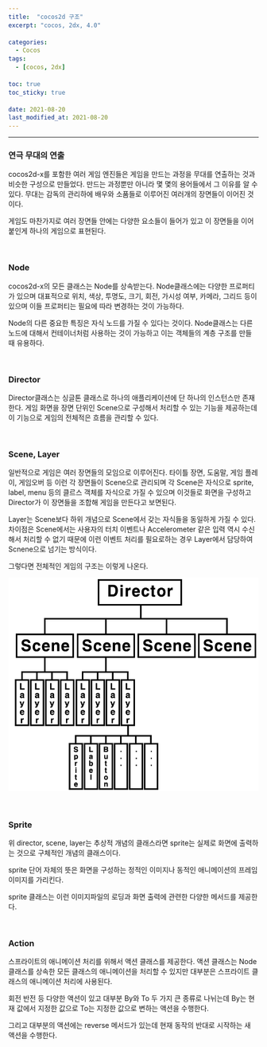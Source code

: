 ```yaml
---
title:  "cocos2d 구조"
excerpt: "cocos, 2dx, 4.0"

categories:
  - Cocos
tags:
  - [cocos, 2dx]

toc: true
toc_sticky: true
 
date: 2021-08-20  
last_modified_at: 2021-08-20
---  
```


***

### 연극 무대의 연출
cocos2d-x를 포함한 여러 게임 엔진들은 게임을 만드는 과정을 무대를 연출하는 것과 비슷한 구성으로 만들었다. 만드는 과정뿐만 아니라 몇 몇의 용어들에서 그 이유를 알 수 있다. 무대는 감독의 관리하에 배우와 소품들로 이루어진 여러개의 장면들이 이어진 것이다. 

게임도 마찬가지로 여러 장면들 안에는 다양한 요소들이 들어가 있고 이 장면들을 이어붙인게 하나의 게임으로 표현된다.

<br/>

### Node
cocos2d-x의 모든 클래스는 Node를 상속받는다.
Node클래스에는 다양한 프로퍼티가 있으며 대표적으로 위치, 색상, 투명도, 크기, 회전, 가시성 여부, 카메라, 그리드 등이 있으며 이들 프로퍼티는 필요에 따라 변경하는 것이 가능하다.

Node의 다른 중요한 특징은 자식 노드를 가질 수 있다는 것이다. Node클래스는 다른 노드에 대해서 컨테이너처럼 사용하는 것이 가능하고 이는 객체들의 계층 구조를 만들 때 유용하다. 

<br/>

### Director
Director클래스는 싱글톤 클래스로 하나의 애플리케이션에 단 하나의 인스턴스만 존재한다. 게임 화면을 장면 단위인 Scene으로 구성해서 처리할 수 있는 기능을 제공하는데 이 기능으로 게임의 전체적은 흐름을 관리할 수 있다.

<br/>

### Scene, Layer
일반적으로 게임은 여러 장면들의 모임으로 이루어진다. 타이틀 장면, 도움말, 게임 플레이, 게임오버 등 이런 각 장면들이 Scene으로 관리되며 각 Scene은 자식으로 sprite, label, menu 등의 클르스 객체를 자식으로 가질 수 있으며 이것들로 화면을 구성하고 Director가 이 장면들을 조합해 게임을 만든다고 보면된다.

Layer는 Scene보다 하위 개념으로 Scene에서 갖는 자식들을 동일하게 가질 수 있다. 차이점은 Scene에서는 사용자의 터치 이벤트나 Accelerometer 같은 입력 역시 수신해서 처리할 수 없기 때문에 이런 이벤트 처리를 필요로하는 경우 Layer에서 담당하여 Scnene으로 넘기는 방식이다.

그렇다면 전체적인 게임의 구조는 이렇게 나온다.

![structure](/assets/images/20210820_Posting/1.png)



<br/>

### Sprite
위 director, scene, layer는 추상적 개념의 클래스라면 sprite는 실제로 화면에 출력하는 것으로 구체적인 개념의 클래스이다.

sprite 단어 자체의 뜻은 화면을 구성하는 정적인 이미지나 동적인 애니메이션의 프레임 이미지를 가리킨다.  

sprite 클래스는 이런 이미지파일의 로딩과 화면 출력에 관련한 다양한 메서드를 제공한다.  

<br/>

### Action
스프라이트의 애니메이션 처리를 위해서 액션 클래스를 제공한다. 액션 클래스는 Node 클래스를 상속한 모든 클래스의 애니메이션을 처리할 수 있지만 대부분은 스프라이트 클래스의 애니메이션 처리에 사용된다.

회전 반전 등 다양한 액션이 있고 대부분 By와 To 두 가지 큰 종류로 나뉘는데 By는 현재 값에서 지정한 값으로 To는 지정한 값으로 변하는 액션을 수행한다.

그리고 대부분의 액션에는 reverse 메서드가 있는데 현재 동작의 반대로 시작하는 새 액션을 수행한다.